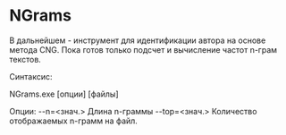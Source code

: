 NGrams
======

В дальнейшем - инструмент для идентификации автора на основе метода CNG.
Пока готов только подсчет и вычисление частот n-грам текстов.

Синтаксис:

NGrams.exe [опции] [файлы]

Опции:
	--n=<знач.> Длина n-граммы
	--top=<знач.> Количество отображаемых n-грамм на файл.
